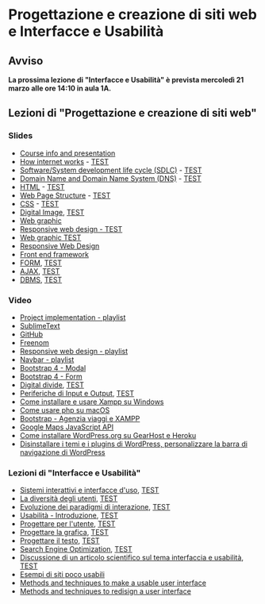 # Progettazione e creazione di siti web e Interfacce e Usabilità

## Avviso 
__La prossima lezione di "Interfacce e Usabilità" è prevista mercoledì 21 marzo alle ore 14:10 in aula 1A.__ 
<!-- Si consiglia di partecipare muniti di portatile.__
__La prossima lezione di "Interfacce e Usabilità" è prevista lunedì 4 dicembre alle ore 14:00 in aula 10 (p.t. edificio centrale).__ __Si consiglia di partecipare muniti di portatile.__-->

<!--__La prova parziale di "Progettazione e creazione di siti web e Interfacce e Usabilità" con quesiti a risposta multipla è prevista lunedì 18 dicembre alle ore 15:00 in aula 10.__ -->


## Lezioni di "Progettazione e creazione di siti web" 

### Slides
* [Course info and presentation](http://svel.to/oe6)
* [How internet works](http://svel.to/oe7) - [TEST](http://svel.to/oe8)
* [Software/System development life cycle (SDLC)](http://svel.to/o99) - [TEST](http://svel.to/oh6)
* [Domain Name and Domain Name System (DNS)](http://svel.to/nkb) - [TEST](http://svel.to/nkh)
* [HTML](http://svel.to/oi7) - [TEST](http://svel.to/oi6)
* [Web Page Structure](http://svel.to/oib) - [TEST](http://svel.to/oia)
* [CSS](http://svel.to/oho) - [TEST](http://svel.to/ohn)
* [Digital Image](http://svel.to/om0), [TEST](http://svel.to/omz)
* [Web graphic](http://svel.to/on2)<!--, [TEST](http://svel.to/ndz)-->
* [Responsive web design - TEST](http://svel.to/owj)
* [Web graphic TEST](http://svel.to/ndz)
* [Responsive Web Design](https://tinyurl.com/yb3xtyl6)
* [Front end framework](http://svel.to/ozk)
* [FORM](http://svel.to/nlw), [TEST](http://svel.to/nkf)
* [AJAX](http://svel.to/nfr), [TEST](http://svel.to/nkj)
* [DBMS](http://svel.to/p20), [TEST](http://svel.to/ndh)


### Video
* [Project implementation - playlist](https://www.youtube.com/playlist?list=PLbejvFLz_IADktt6mTGqFazweWX2dKNj1)
* [SublimeText](https://www.youtube.com/watch?v=89oKElqZv6w&index=1&list=PLbejvFLz_IADktt6mTGqFazweWX2dKNj1)
* [GitHub](https://www.youtube.com/watch?v=xbqIeUkvLtI&index=2&list=PLbejvFLz_IADktt6mTGqFazweWX2dKNj1)
* [Freenom](https://www.youtube.com/watch?v=jao0mrV8Zb8&list=PLbejvFLz_IADktt6mTGqFazweWX2dKNj1&index=3)
* [Responsive web design - playlist](https://www.youtube.com/playlist?list=PLbejvFLz_IADMlGDWuXa_XV0IwVLEz9Xl) 
* [Navbar - playlist](https://www.youtube.com/playlist?list=PLbejvFLz_IAB5p5IvfAKnraanwVbUhgmM) 
* [Bootstrap 4 - Modal](https://www.youtube.com/playlist?list=PLbejvFLz_IABL_42bh96ardk-s7dfnXYd) 
* [Bootstrap 4 - Form](https://www.youtube.com/playlist?list=PLbejvFLz_IAAU0Hg5K8xnrh6olqctZfEC)
* [Digital divide](http://svel.to/pb2), [TEST](http://svel.to/pb3)
* [Periferiche di Input e Output](http://svel.to/ph1), [TEST](http://svel.to/pih)
* [Come installare e usare Xampp su Windows](https://www.youtube.com/playlist?list=PLbejvFLz_IAComKZXSJ5pJgp5fni0wcQc)
* [Come usare php su macOS](https://www.youtube.com/playlist?list=PLbejvFLz_IAAs5ucaSqL-57KAichQXvPe)
* [Bootstrap - Agenzia viaggi e XAMPP](http://svel.to/pja)
* [Google Maps JavaScript API](https://www.youtube.com/playlist?list=PLbejvFLz_IAA5ymM3AWJk5Y1xB920a8T6)
* [Come installare WordPress.org su GearHost e Heroku](http://svel.to/shp)
* [Disinstallare i temi e i plugins di WordPress, personalizzare la barra di navigazione di WordPress](http://svel.to/t64)

### Lezioni di "Interfacce e Usabilità" 

* [Sistemi interattivi e interfacce d'uso](http://svel.to/p3y), [TEST](http://svel.to/p3z)
* [La diversità degli utenti](http://svel.to/p6t), [TEST](http://svel.to/p6v)
* [Evoluzione dei paradigmi di interazione](http://svel.to/pd7), [TEST](http://svel.to/pic)
* [Usabilità - Introduzione](http://svel.to/pk2), [TEST](http://svel.to/pob)
* [Progettare per l'utente](http://svel.to/poc), [TEST](http://svel.to/po2)
* [Progettare la grafica](http://svel.to/q55), [TEST](http://svel.to/q6d)
* [Progettare il testo](http://svel.to/quv), [TEST](http://svel.to/qun)
* [Search Engine Optimization](http://svel.to/q29), [TEST](http://svel.to/q28)
* [Discussione di un articolo scientifico sul tema interfaccia e usabilità](http://svel.to/rq4), [TEST](http://svel.to/sdn)
* [Esempi di siti poco usabili](http://svel.to/sdr)
* [Methods and techniques to make a usable user interface](http://svel.to/smq)
* [Methods and techniques to redisign a user interface]()
